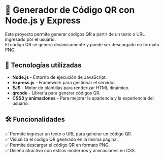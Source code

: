 # 📱 Generador de Código QR con Node.js y Express  

Este proyecto permite generar códigos QR a partir de un texto o URL ingresado por el usuario.  
El código QR se genera dinámicamente y puede ser descargado en formato PNG.  

## 🚀 Tecnologías utilizadas  

- **Node.js** - Entorno de ejecución de JavaScript.  
- **Express.js** - Framework para gestionar el servidor.  
- **EJS** - Motor de plantillas para renderizar HTML dinámico.  
- **qrcode** - Librería para generar códigos QR.  
- **CSS3 y animaciones** - Para mejorar la apariencia y la experiencia del usuario.  

## 🛠 Funcionalidades  

✅ Permite ingresar un texto o URL para generar un código QR.  
✅ Visualiza el código QR generado en la misma página.  
✅ Permite descargar el código QR en formato PNG.  
✅ Diseño atractivo con estilos modernos y animaciones en CSS.  


